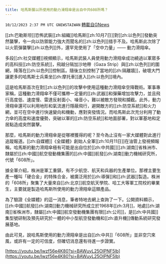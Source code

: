 ```yaml
---
title: 哈馬斯襲以所使用的動力滑翔傘是出自中共608所嗎？
---
```

`10/12/2023 2:37 PM UTC GNEWSTAIWAN` [轉載自GNews](https://gnews.org/articles/1824673)



[[zh:巴勒斯坦]]恐怖武裝[[zh:組織]]哈馬斯[[zh:10月7日]]對[[zh:以色列]]發動突然襲擊，令一向以防禦能力強大而聞名的[[zh:以色列]]措手不及。哈馬斯此次除了以火箭彈襲擊[[zh:以色列]]外，還罕見使用了「空中力量」—— 動力滑翔傘。  

多段[[zh:社交媒體]]視頻顯示，哈馬斯武裝人員使用動力滑翔傘成功繞過以軍眾多的高科技[[zh:防空系統]]，飛越分隔加沙地帶（Gaza Strip）與[[zh:以色列]]的圍網，降落在[[zh:以色列]]控制區。隨後立刻控制了當地的[[zh:隔離牆]]，破壞大門讓更多的哈馬斯士兵乘坐[[zh:摩托車]]進入[[zh:以色列]]境內。

  

這是哈馬斯首次在對[[zh:以色列]]的攻擊中使用這種動力滑翔傘空降戰術。軍事專家稱，這種動力滑翔傘不僅可攜帶一定量的[[zh:武器]]和彈藥增加攻擊力，並且飛行高度低、速度慢、雷達反射面小、噪音小，難以被敵方發現和攔截。此外，動力滑翔傘還可以利用地形和氣流進行隱蔽飛行，避開敵方的[[zh:防空系統]]和火力網，並可在空中進行快速變向和機動，應對突發情況。而哈馬斯此次充分利用了動力傘的高度和速度優勢，突破以軍的[[zh:防空系統]]和地面部署，對以軍基地和定居點造成突然襲擊。

  

那麼，哈馬斯的動力滑翔傘是從哪裡獲得的呢？至今為止沒有一家大媒體對此進行追蹤報道。[[zh:自媒體]]《全媒體》創始人全軍[[zh:10月11日]]在油管上發視頻報稱，哈馬斯的動力滑翔傘極有可能是出自位於[[zh:中共國]][[zh:湖南]]省株洲市、隸屬於[[zh:中國]]航空發動機集團的[[zh:中國]]航發[[zh:湖南]]動力機械研究所，代號「608所」。

  

據全軍介紹，株洲是軍工重鎮，有不少航空、航天和兵器的生產單位。那裡主要生產一種叫「硬合金」的特殊合金，被廣泛用於[[zh:導彈]]和[[zh:武器]]製造。株洲的「608所」聚集了大量來自[[zh:北京]]航空航天學院、哈工大等軍工院校的畢業生，主要就是製造哈馬斯所使用的動力滑翔傘這類產品。

  

為了驗證《全媒體》的這一消息，筆者特地去網上查詢了一下。公開資料顯示，[[zh:中國]]航發[[zh:湖南]]動力機械研究所成立於1968年[[zh:3月]]，地處[[zh:湖南]]省株洲市，隸屬[[zh:中國]]航空發動機集團有限[[zh:公司]]，是[[zh:中共國]]集型號研制及預先研究於一體的中小型航空發動機和[[zh:直升機]]傳動系統研究發展基地。

  

由此可見，說哈馬斯使用的動力滑翔傘是出自[[zh:中共]]「608所」並非空穴來風，或許有一定的可信度，但確切消息還有待進一步證實。

[https://youtu.be/Iwzf56e4K80?si=BAWuyL25OIPNF5lb](https://youtu.be/Iwzf56e4K80?si=BAWuyL25OIPNF5lb)
